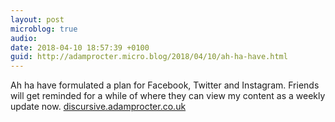```yaml
---
layout: post
microblog: true
audio: 
date: 2018-04-10 18:57:39 +0100
guid: http://adamprocter.micro.blog/2018/04/10/ah-ha-have.html
---
```

Ah ha have formulated a plan for Facebook, Twitter and Instagram. Friends will get reminded for a while of where they can view my content as a weekly update now. [discursive.adamprocter.co.uk](http://discursive.adamprocter.co.uk)
